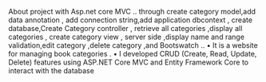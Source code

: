 About
project with Asp.net core MVC .. through create category model,add data annotation , add connection string,add application dbcontext , create database,Create Category controller , retrieve all categories ,display all categories , create category view , server side ,display name and range validation,edit category ,delete category ,and Bootswatch
..
•	It is a website for managing book categories .
•	I developed CRUD (Create, Read, Update, Delete) features using ASP.NET Core MVC and Entity Framework Core to interact with the database
